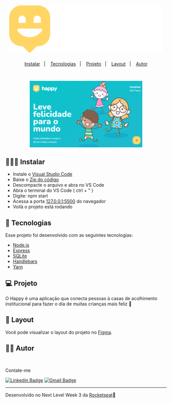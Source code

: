 <h1 align="center">
    <img alt="Happy" title="Happy" src="public/images/logo.svg" />
</h1>

<p align="center">
  <a href="#-instalar">Instalar</a>&nbsp;&nbsp;&nbsp;|&nbsp;&nbsp;&nbsp;
  <a href="#-tecnologias">Tecnologias</a>&nbsp;&nbsp;&nbsp;|&nbsp;&nbsp;&nbsp;
  <a href="#-projeto">Projeto</a>&nbsp;&nbsp;&nbsp;|&nbsp;&nbsp;&nbsp;
  <a href="#-layout">Layout</a>&nbsp;&nbsp;&nbsp;|&nbsp;&nbsp;&nbsp;
  <a href="#-autor">Autor</a>
</p>


<br>

<p align="center">
  <img alt="Happy" src="public/images/happy.PNG" width="70%" =>
</p>

## 👨🏾‍💻 Instalar  

- Instale o [Visual Studio Code](https://code.visualstudio.com/)
- Baixe o [Zip do código](https://github.com/Ronald785/Happy/archive/refs/heads/master.zip)
- Descompacte o arquivo e abra no VS Code
- Abra o terminal do VS Code ( ctrl + " )
- Digite: npm start
- Acessa a porta [127.0.0.1:5500](http://127.0.0.1:5500) do navegador 
- Voilà o projeto está rodando



## 🚀 Tecnologias

Esse projeto foi desenvolvido com as seguintes tecnologias:

- [Node.js](https://nodejs.org/en/)
- [Express](https://expressjs.com/pt-br/)
- [SQLite](https://www.sqlite.org/index.html)
- [Handlebars](https://handlebarsjs.com/)
- [Yarn](https://yarnpkg.com/)

## 💻 Projeto

O Happy é uma aplicação que conecta pessoas à casas de acolhimento institucional para fazer o dia de muitas crianças mais feliz 💜

## 🔖 Layout

Você pode visualizar o layout do projeto no [Figma](https://www.figma.com/file/mDEbnoojksG4w8sOxmudh3/Happy-Web).

## ✍🏾 Autor

<img src="https://avatars.githubusercontent.com/u/65602274?v=4" width="100px;" alt=""/>

Contate-me

[![Linkedin Badge](https://img.shields.io/badge/-Linkedin-blue?style=flat-square&logo=Linkedin&logoColor=white&link=https://www.linkedin.com/in/ronald785/)](https://www.linkedin.com/in/ronald785/)
[![Gmail Badge](https://img.shields.io/badge/-ronaldmateus785@gmail.com-c14438?style=flat-square&logo=Gmail&logoColor=white&link=mailto:ronaldmateus785@gmail.com)](mailto:ronaldmateus785@gmail.com)

---

Desenvolvido no Next Level Week 3 da [Rocketseat](https://rocketseat.com.br/)🚀
